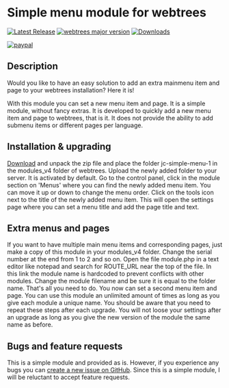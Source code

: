 Simple menu module for webtrees
==============================

[![Latest Release](https://img.shields.io/github/release/JustCarmen/webtrees-simple-menu.svg)][1]
[![webtrees major version](https://img.shields.io/badge/webtrees-v2.1.x-green)][2]
[![Downloads](https://img.shields.io/github/downloads/JustCarmen/webtrees-simple-menu/total.svg)]()

[![paypal](https://www.paypalobjects.com/en_US/i/btn/btn_donateCC_LG.gif)](https://www.paypal.com/cgi-bin/webscr?cmd=_donations&business=XPBC2W85M38AS&item_name=webtrees%20modules%20by%20JustCarmen&currency_code=EUR)

Description
------------
Would you like to have an easy solution to add an extra mainmenu item and page to your webtrees installation?
Here it is!

With this module you can set a new menu item and page. It is a simple module, without fancy extras. It is developed to quickly add a new menu item and page to webtrees, that is it. It does not provide the ability to add submenu items or different pages per language.

Installation & upgrading
------------------------
[Download][1] and unpack the zip file and place the folder jc-simple-menu-1 in the modules_v4 folder of webtrees. Upload the newly added folder to your server. It is activated by default. Go to the control panel, click in the module section on 'Menus' where you can find the newly added menu item. You can move it up or down to change the menu order. Click on the tools icon next to the title of the newly added menu item. This will open the settings page where you can set a menu title and add the page title and text.

Extra menus and pages
---------------------
If you want to have multiple main menu items and corresponding pages, just make a copy of this module in your modules_v4 folder. Change the serial number at the end from 1 to 2 and so on. Open the file module.php in a text editor like notepad and search for ROUTE_URL near the top of the file. In this link the module name is hardcoded to prevent conflicts with other modules. Change the module filename and be sure it is equal to the folder name. That's all you need to do. You now can set a second menu item and page. You can use this module an unlimited amount of times as long as you give each module a unique name. You should be aware that you need to repeat these steps after each upgrade. You will not loose your settings after an upgrade as long as you give the new version of the module the same name as before.

Bugs and feature requests
-------------------------
This is a simple module and provided as is. However, if you experience any bugs you can [create a new issue on GitHub][3]. Since this is a simple module, I will be reluctant to accept feature requests.

 [1]: https://github.com/JustCarmen/webtrees-simple-menu/releases/latest
 [2]: https://webtrees.github.io/download/
 [3]: https://github.com/JustCarmen/webtrees-simple-menu/issues?state=open
